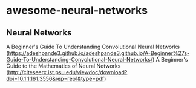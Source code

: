 # awesome-neural-networks

## Neural Networks
A Beginner's Guide To Understanding Convolutional Neural Networks (https://adeshpande3.github.io/adeshpande3.github.io/A-Beginner%27s-Guide-To-Understanding-Convolutional-Neural-Networks/)
A Beginner's Guide to the Mathematics of Neural Networks (http://citeseerx.ist.psu.edu/viewdoc/download?doi=10.1.1.161.3556&rep=rep1&type=pdf)